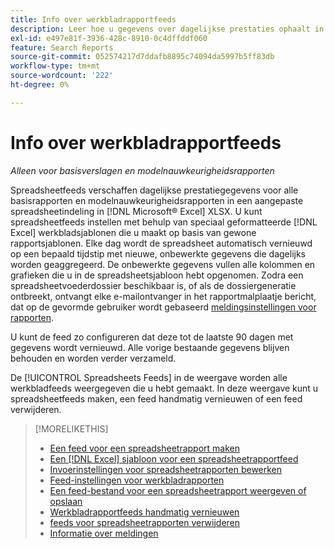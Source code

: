 ```yaml
---
title: Info over werkbladrapportfeeds
description: Leer hoe u gegevens over dagelijkse prestaties ophaalt in een spreadsheetindeling met aangepaste opmaak.
exl-id: e497e81f-3936-428c-8910-0c4dffddf060
feature: Search Reports
source-git-commit: 052574217d7ddafb8895c74094da5997b5ff83db
workflow-type: tm+mt
source-wordcount: '222'
ht-degree: 0%

---
```


# Info over werkbladrapportfeeds

*Alleen voor basisverslagen en modelnauwkeurigheidsrapporten*

Spreadsheetfeeds verschaffen dagelijkse prestatiegegevens voor alle basisrapporten en modelnauwkeurigheidsrapporten in een aangepaste spreadsheetindeling in [!DNL Microsoft® Excel] XLSX. U kunt spreadsheetfeeds instellen met behulp van speciaal geformatteerde [!DNL Excel] werkbladsjablonen die u maakt op basis van gewone rapportsjablonen. Elke dag wordt de spreadsheet automatisch vernieuwd op een bepaald tijdstip met nieuwe, onbewerkte gegevens die dagelijks worden geaggregeerd. De onbewerkte gegevens vullen alle kolommen en grafieken die u in de spreadsheetsjabloon hebt opgenomen. Zodra een spreadsheetvoederdossier beschikbaar is, of als de dossiergeneratie ontbreekt, ontvangt elke e-mailontvanger in het rapportmalplaatje bericht, dat op de gevormde gebruiker wordt gebaseerd [meldingsinstellingen voor rapporten](/help/search-social-commerce/notifications/notification-about.md).

U kunt de feed zo configureren dat deze tot de laatste 90 dagen met gegevens wordt vernieuwd. Alle vorige bestaande gegevens blijven behouden en worden verder verzameld.

De [!UICONTROL Spreadsheets Feeds] in de weergave worden alle werkbladfeeds weergegeven die u hebt gemaakt. In deze weergave kunt u spreadsheetfeeds maken, een feed handmatig vernieuwen of een feed verwijderen.

>[!MORELIKETHIS]
>
>* [Een feed voor een spreadsheetrapport maken](spreadsheet-feed-create.md)
>* [Een [!DNL Excel] sjabloon voor een spreadsheetrapportfeed](spreadsheet-feed-create-excel-template.md)
>* [Invoerinstellingen voor spreadsheetrapporten bewerken](spreadsheet-feed-edit.md)
>* [Feed-instellingen voor werkbladrapporten](spreadsheet-feed-settings.md)
>* [Een feed-bestand voor een spreadsheetrapport weergeven of opslaan](spreadsheet-feed-view-or-save.md)
>* [Werkbladrapportfeeds handmatig vernieuwen](spreadsheet-feed-refresh.md)
>* [feeds voor spreadsheetrapporten verwijderen](spreadsheet-feed-delete.md)
>* [Informatie over meldingen](/help/search-social-commerce/notifications/notification-about.md)
